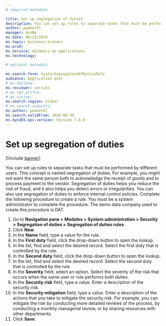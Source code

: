 ```yaml
--- 
# required metadata 
 
title: Set up segregation of duties
description: You can set up rules to separate tasks that must be performed by different users. 
author: peakerbl
manager: AnnBe 
ms.date: 06/25/2019
ms.topic: business-process 
ms.prod:  
ms.service: dynamics-ax-applications 
ms.technology:  
 
# optional metadata 
 
ms.search.form: SysSecSegregationOfDutiesRule   
audience: Application User 
# ms.devlang:  
ms.reviewer: sericks
# ms.tgt_pltfrm:  
# ms.custom:  
ms.search.region: Global
# ms.search.industry: 
ms.author: peakerbl
ms.search.validFrom: 2016-06-30 
ms.dyn365.ops.version: Version 7.0.0 
---
```

# Set up segregation of duties

[!include [banner](../../includes/banner.md)]

You can set up rules to separate tasks that must be performed by different users. This concept is named segregation of duties. For example, you might not want the same person both to acknowledge the receipt of goods and to process payment to the vendor. Segregation of duties helps you reduce the risk of fraud, and it also helps you detect errors or irregularities. You can also use segregation of duties to enforce internal control policies. Complete the following procedure to create a rule. You must be a system administrator to complete the procedure. The demo data company used to create this procedure is DAT. 

1. Go to **Navigation pane > Modules > System administration > Security > Segregation of duties > Segregation of duties rules**.
2. Click **New**.
3. In the **Name** field, type a value for the rule.
4. In the **First duty** field, click the drop-down button to open the lookup.
5. In the list, find and select the desired record. Select the first duty that is controlled by the rule.
6. In the **Second duty** field, click the drop-down button to open the lookup. 
7. In the list, find and select the desired record. Select the second duty that is controlled by the rule.
10. In the **Severity** field, select an option. Select the severity of the risk that occurs when the same user or role performs both duties.  
11. In the **Security risk** field, type a value. Enter a description of the security risk.  
12. In the **Security mitigation** field, type a value. Enter a description of the actions that you take to mitigate the security risk. For example, you can mitigate the risk by conducting more detailed reviews of the process, by conducting a monthly managerial review, or by sharing resources with other departments.     
13. Click **Save**.

